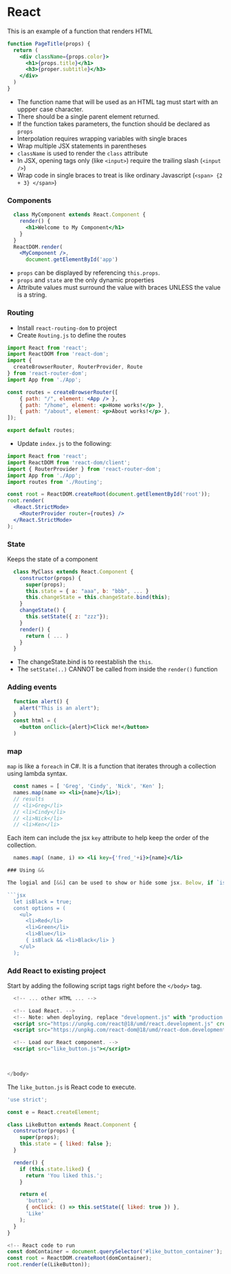 # React

This is an example of a function that renders HTML

```jsx
function PageTitle(props) {
  return ( 
    <div className={props.color}>
      <h1>{props.title}</h1>
      <h3>{proper.subtitle}</h3>
    </div>
  )
}
```

- The function name that will be used as an HTML tag must start with an uppper case character.
- There should be a single parent element returned.
- If the function takes parameters, the function should be declared as `props`
- Interpolation requires wrapping variables with single braces
- Wrap multiple JSX statements in parentheses
- `className` is used to render the `class` attribute
- In JSX, opening tags only (like `<input>`) require the trailing slash (`<input />`)
- Wrap code in single braces to treat is like ordinary Javascript (`<span> {2 + 3} </span>`)

### Components

```jsx
  class MyComponent extends React.Component {
    render() {
      <h1>Welcome to My Component</h1>
    }
  }
  ReactDOM.render(
    <MyComponent />,
      document.getElementById('app')
```

- `props` can be displayed by referencing `this.props`.
- `props` and `state` are the only dynamic properties
- Attribute values must surround the value with braces UNLESS the value is a string.

### Routing

- Install `react-routing-dom` to project
- Create `Routing.js` to define the routes
```jsx
import React from 'react';
import ReactDOM from 'react-dom';
import { 
  createBrowserRouter, RouterProvider, Route
} from 'react-router-dom';
import App from './App';

const routes = createBrowserRouter([
    { path: "/", element: <App /> },
    { path: "/home", element: <p>Home works!</p> },
    { path: "/about", element: <p>About works!</p> },
]);

export default routes;
```
- Update `index.js` to the following:
```jsx
import React from 'react';
import ReactDOM from 'react-dom/client';
import { RouterProvider } from 'react-router-dom';
import App from './App';
import routes from './Routing';

const root = ReactDOM.createRoot(document.getElementById('root'));
root.render(
  <React.StrictMode>
    <RouterProvider router={routes} />
  </React.StrictMode>
);
```

### State

Keeps the state of a component

```jsx
  class MyClass extends React.Component {
    constructor(props) {
      super(props);
      this.state = { a: "aaa", b: "bbb", ... }
      this.changeState = this.changeState.bind(this);
    }
    changeState() {
      this.setState({ z: "zzz"});
    }
    render() {
      return ( ... )
    }
  }
```

- The changeState.bind is to reestablish the `this`.
- The `setState(..)` CANNOT be called from inside the `render()` function

### Adding events

```jsx
  function alert() {
    alert("This is an alert");
  }
  const html = (
    <button onClick={alert}>Click me!</button>
  )
```

### map

`map` is like a `foreach` in C#. It is a function that iterates through a collection using lambda syntax.

```jsx
  const names = [ 'Greg', 'Cindy', 'Nick', 'Ken' ];
  names.map(name => <li>{name}</li>);
  // results
  // <li>Greg</li>
  // <li>Cindy</li>
  // <li>Nick</li>
  // <li>Ken</li>
```

Each item can include the jsx `key` attribute to help keep the order of the collection.

```jsx
  names.map( (name, i) => <li key={'fred_'+i}>{name}</li>

### Using &&

The logial and [&&] can be used to show or hide some jsx. Below, if `isBlack` is true, the 'Black' option will be included.

```jsx
  let isBlack = true;
  const options = (
    <ul>
      <li>Red</li>
      <li>Green</li>
      <li>Blue</li>
      { isBlack && <li>Black</li> }
    </ul>
  );
```

### Add React to existing project

Start by adding the following script tags right before the `</body>` tag.

```jsx
  <!-- ... other HTML ... -->

  <!-- Load React. -->
  <!-- Note: when deploying, replace "development.js" with "production.min.js". -->
  <script src="https://unpkg.com/react@18/umd/react.development.js" crossorigin></script>
  <script src="https://unpkg.com/react-dom@18/umd/react-dom.development.js" crossorigin></script>

  <!-- Load our React component. -->
  <script src="like_button.js"></script>
  


</body>
```

The `like_button.js` is React code to execute.

```jsx
'use strict';

const e = React.createElement;

class LikeButton extends React.Component {
  constructor(props) {
    super(props);
    this.state = { liked: false };
  }

  render() {
    if (this.state.liked) {
      return 'You liked this.';
    }

    return e(
      'button',
      { onClick: () => this.setState({ liked: true }) },
      'Like'
    );
  }
}

<!-- React code to run
const domContainer = document.querySelector('#like_button_container');
const root = ReactDOM.createRoot(domContainer);
root.render(e(LikeButton));
```
